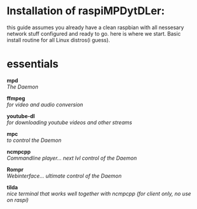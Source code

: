# Installation of raspiMPDytDLer:

this guide assumes you already have a clean raspbian with all nessesary network stuff configured  and ready to go. 
here is where we start.
Basic install routine for all Linux distros(i guess).

#  essentials

**mpd**  
*The Daemon*

**ffmpeg**  
*for video and audio conversion*

**youtube-dl**  
*for downloading youtube videos and other streams*

**mpc**  
*to control the Daemon*

**ncmpcpp**  
*Commandline player... next lvl control of the Daemon*

**Rompr**  
*Webinterface... ultimate control of the Daemon*  

**tilda**  
*nice terminal that works well together with ncmpcpp (for client only, no use on raspi)*  
